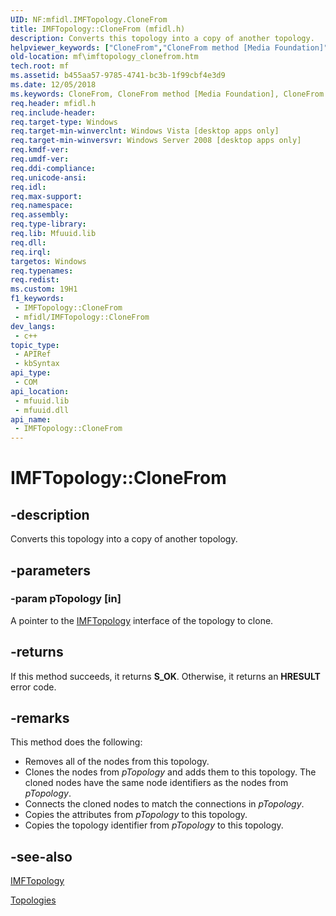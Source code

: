 ```yaml
---
UID: NF:mfidl.IMFTopology.CloneFrom
title: IMFTopology::CloneFrom (mfidl.h)
description: Converts this topology into a copy of another topology.
helpviewer_keywords: ["CloneFrom","CloneFrom method [Media Foundation]","CloneFrom method [Media Foundation]","IMFTopology interface","IMFTopology interface [Media Foundation]","CloneFrom method","IMFTopology.CloneFrom","IMFTopology::CloneFrom","b455aa57-9785-4741-bc3b-1f99cbf4e3d9","mf.imftopology_clonefrom","mfidl/IMFTopology::CloneFrom"]
old-location: mf\imftopology_clonefrom.htm
tech.root: mf
ms.assetid: b455aa57-9785-4741-bc3b-1f99cbf4e3d9
ms.date: 12/05/2018
ms.keywords: CloneFrom, CloneFrom method [Media Foundation], CloneFrom method [Media Foundation],IMFTopology interface, IMFTopology interface [Media Foundation],CloneFrom method, IMFTopology.CloneFrom, IMFTopology::CloneFrom, b455aa57-9785-4741-bc3b-1f99cbf4e3d9, mf.imftopology_clonefrom, mfidl/IMFTopology::CloneFrom
req.header: mfidl.h
req.include-header: 
req.target-type: Windows
req.target-min-winverclnt: Windows Vista [desktop apps only]
req.target-min-winversvr: Windows Server 2008 [desktop apps only]
req.kmdf-ver: 
req.umdf-ver: 
req.ddi-compliance: 
req.unicode-ansi: 
req.idl: 
req.max-support: 
req.namespace: 
req.assembly: 
req.type-library: 
req.lib: Mfuuid.lib
req.dll: 
req.irql: 
targetos: Windows
req.typenames: 
req.redist: 
ms.custom: 19H1
f1_keywords:
 - IMFTopology::CloneFrom
 - mfidl/IMFTopology::CloneFrom
dev_langs:
 - c++
topic_type:
 - APIRef
 - kbSyntax
api_type:
 - COM
api_location:
 - mfuuid.lib
 - mfuuid.dll
api_name:
 - IMFTopology::CloneFrom
---
```


# IMFTopology::CloneFrom


## -description

Converts this topology into a copy of another topology.

## -parameters

### -param pTopology [in]

A pointer to the <a href="/windows/desktop/api/mfidl/nn-mfidl-imftopology">IMFTopology</a> interface of the topology to clone.

## -returns

If this method succeeds, it returns <b xmlns:loc="http://microsoft.com/wdcml/l10n">S_OK</b>. Otherwise, it returns an <b xmlns:loc="http://microsoft.com/wdcml/l10n">HRESULT</b> error code.

## -remarks

This method does the following:

<ul>
<li>Removes all of the nodes from this topology.
          </li>
<li>Clones the nodes from <i>pTopology</i> and adds them to this topology. The cloned nodes have the same node identifiers as the nodes from <i>pTopology</i>.
          </li>
<li>Connects the cloned nodes to match the connections in <i>pTopology</i>.
          </li>
<li>Copies the attributes from <i>pTopology</i> to this topology.
          </li>
<li>Copies the topology identifier from <i>pTopology</i> to this topology.</li>
</ul>

## -see-also

<a href="/windows/desktop/api/mfidl/nn-mfidl-imftopology">IMFTopology</a>



<a href="/windows/desktop/medfound/topologies">Topologies</a>

